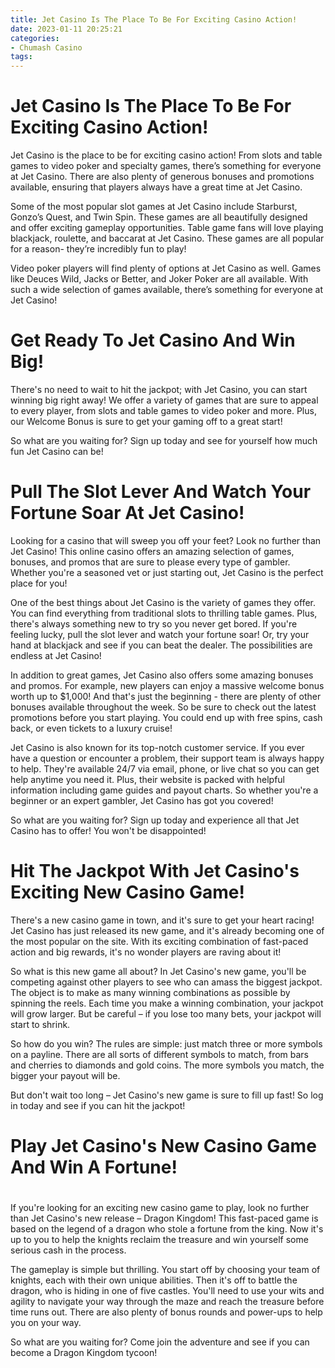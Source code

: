 ```yaml
---
title: Jet Casino Is The Place To Be For Exciting Casino Action!
date: 2023-01-11 20:25:21
categories:
- Chumash Casino
tags:
---
```



#  Jet Casino Is The Place To Be For Exciting Casino Action!

 Jet Casino is the place to be for exciting casino action! From slots and table games to video poker and specialty games, there’s something for everyone at Jet Casino. There are also plenty of generous bonuses and promotions available, ensuring that players always have a great time at Jet Casino.

Some of the most popular slot games at Jet Casino include Starburst, Gonzo’s Quest, and Twin Spin. These games are all beautifully designed and offer exciting gameplay opportunities. Table game fans will love playing blackjack, roulette, and baccarat at Jet Casino. These games are all popular for a reason- they’re incredibly fun to play!

Video poker players will find plenty of options at Jet Casino as well. Games like Deuces Wild, Jacks or Better, and Joker Poker are all available. With such a wide selection of games available, there’s something for everyone at Jet Casino!

#  Get Ready To Jet Casino And Win Big!

There's no need to wait to hit the jackpot; with Jet Casino, you can start winning big right away! We offer a variety of games that are sure to appeal to every player, from slots and table games to video poker and more. Plus, our Welcome Bonus is sure to get your gaming off to a great start!

So what are you waiting for? Sign up today and see for yourself how much fun Jet Casino can be!

#  Pull The Slot Lever And Watch Your Fortune Soar At Jet Casino!

Looking for a casino that will sweep you off your feet? Look no further than Jet Casino! This online casino offers an amazing selection of games, bonuses, and promos that are sure to please every type of gambler. Whether you're a seasoned vet or just starting out, Jet Casino is the perfect place for you!

One of the best things about Jet Casino is the variety of games they offer. You can find everything from traditional slots to thrilling table games. Plus, there's always something new to try so you never get bored. If you're feeling lucky, pull the slot lever and watch your fortune soar! Or, try your hand at blackjack and see if you can beat the dealer. The possibilities are endless at Jet Casino!

In addition to great games, Jet Casino also offers some amazing bonuses and promos. For example, new players can enjoy a massive welcome bonus worth up to $1,000! And that's just the beginning - there are plenty of other bonuses available throughout the week. So be sure to check out the latest promotions before you start playing. You could end up with free spins, cash back, or even tickets to a luxury cruise!

Jet Casino is also known for its top-notch customer service. If you ever have a question or encounter a problem, their support team is always happy to help. They're available 24/7 via email, phone, or live chat so you can get help anytime you need it. Plus, their website is packed with helpful information including game guides and payout charts. So whether you're a beginner or an expert gambler, Jet Casino has got you covered!

So what are you waiting for? Sign up today and experience all that Jet Casino has to offer! You won't be disappointed!

#  Hit The Jackpot With Jet Casino's Exciting New Casino Game!

There's a new casino game in town, and it's sure to get your heart racing! Jet Casino has just released its new game, and it's already becoming one of the most popular on the site. With its exciting combination of fast-paced action and big rewards, it's no wonder players are raving about it!

So what is this new game all about? In Jet Casino's new game, you'll be competing against other players to see who can amass the biggest jackpot. The object is to make as many winning combinations as possible by spinning the reels. Each time you make a winning combination, your jackpot will grow larger. But be careful – if you lose too many bets, your jackpot will start to shrink.

So how do you win? The rules are simple: just match three or more symbols on a payline. There are all sorts of different symbols to match, from bars and cherries to diamonds and gold coins. The more symbols you match, the bigger your payout will be.

But don't wait too long – Jet Casino's new game is sure to fill up fast! So log in today and see if you can hit the jackpot!

#  Play Jet Casino's New Casino Game And Win A Fortune!

#

If you're looking for an exciting new casino game to play, look no further than Jet Casino's new release – Dragon Kingdom! This fast-paced game is based on the legend of a dragon who stole a fortune from the king. Now it's up to you to help the knights reclaim the treasure and win yourself some serious cash in the process.

The gameplay is simple but thrilling. You start off by choosing your team of knights, each with their own unique abilities. Then it's off to battle the dragon, who is hiding in one of five castles. You'll need to use your wits and agility to navigate your way through the maze and reach the treasure before time runs out. There are also plenty of bonus rounds and power-ups to help you on your way.

So what are you waiting for? Come join the adventure and see if you can become a Dragon Kingdom tycoon!